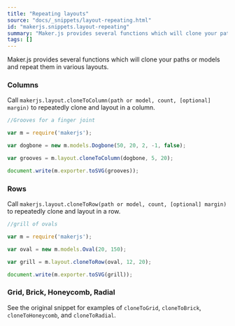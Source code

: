```yaml
---
title: "Repeating layouts"
source: "docs/_snippets/layout-repeating.html"
id: "makerjs.snippets.layout-repeating"
summary: "Maker.js provides several functions which will clone your paths or models and repeat them in various layouts."
tags: []
---
```

Maker.js provides several functions which will clone your paths or models and repeat them in various layouts.

### Columns

Call `makerjs.layout.cloneToColumn(path or model, count, [optional] margin)` to repeatedly clone and layout in a column.

```javascript
//Grooves for a finger joint

var m = require('makerjs');

var dogbone = new m.models.Dogbone(50, 20, 2, -1, false);

var grooves = m.layout.cloneToColumn(dogbone, 5, 20);

document.write(m.exporter.toSVG(grooves));
```

### Rows

Call `makerjs.layout.cloneToRow(path or model, count, [optional] margin)` to repeatedly clone and layout in a row.

```javascript
//grill of ovals

var m = require('makerjs');

var oval = new m.models.Oval(20, 150);

var grill = m.layout.cloneToRow(oval, 12, 20);

document.write(m.exporter.toSVG(grill));
```

### Grid, Brick, Honeycomb, Radial

See the original snippet for examples of `cloneToGrid`, `cloneToBrick`, `cloneToHoneycomb`, and `cloneToRadial`.
